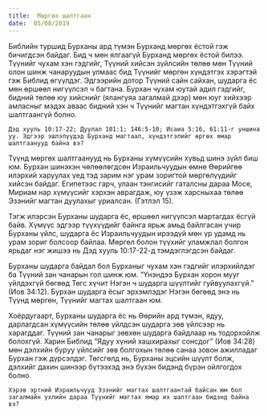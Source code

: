 ```yaml
---
title:  Мөргөх шалтгаан
date:  05/08/2019
---
```


Библийн туршид Бурханы ард түмэн Бурханд мөргөх ёстой гэж бичигдсэн байдаг. Бид ч мөн ялгаагүй Бурханд мөргөх ёстой билээ. Түүнийг чухам хэн гэдгийг, Түүний хийсэн зүйлсийн төлөө мөн Түүний олон шинж чанаруудын улмаас бид Түүнийг мөргөн хүндэтгэх хэрэгтэй гэж Библид өгүүлдэг. Эдгээрийн дотор Түүний сайн сайхан, шударга ёс мөн өршөөл нигүүлсэл ч багтана. Бурхан чухам юутай адил гэдгийг, бидний төлөө юу хийснийг (ялангуяа загалмай дээр) мөн юуг хийхээр амласныг мэдэх аваас бидний хэн ч Түүнийг магтан хүндэтгэхгүй байх шалтгаангүй болно.

`Дэд хууль 10:17-22; Дуулал 101:1; 146:5-10; Исаиа 5:16, 61:11-г уншина уу. Эдгээр эшлэлүүдэд Бурханд магтаал, хүндэтгэлийг өргөх ямар шалтгаанууд байна вэ?`

Түүнд мөргөх шалтгаанууд нь Бурханы хүмүүсийн хувьд шинэ зүйл биш юм. Бурхан шинэхэн чөлөөлөгдсөн Израильчуудын өмнө Өөрийгөө илэрхий харуулах үед тэд зарим нэг урам зоригтой мөргөлүүдийг хийсэн байдаг. Египетээс гарч, улаан тэнгисийг гаталсны дараа Мосе, Мириам нар хүмүүсийг хэрхэн аврагдаж, юу үзэж харсныхаа төлөө Эзэнийг магтан дуулахыг уриалсан. (Гэтлэл 15).

Тэгж илэрсэн Бурханы шударга ёс, өршөөл нигүүлсэл мартагдах ёсгүй байв. Хүмүүс эдгээр түүхүүдийг байнга ярьж амьд байлгасан учир Бурханы үйлс, шударга ёс Израильчуудын ирээдүй мөн үр удамд нь урам зориг болсоор байлаа. Мөргөл болон түүхийг уламжлал болгон ярьдаг нэг жишээ нь Дэд хууль 10:17-22-д тэмдэглэгдсэн байдаг.

Бурханы шударга байдал бол Бурханыг чухам хэн гэдгийг илэрхийлдэг ба Түүний зан чанарын гол шинж юм. “Үнэндээ Бурхан хорон мууг үйлдэхгүй бөгөөд Төгс хүчит Нэгэн ч шударга шүүлтийг гуйвуулахгүй.” (Иов 34:12). Бурхан шударга ёсыг эрхэмлэдэг Нэгэн бөгөөд энэ нь Түүнд мөргөн, Түүнийг магтах шалтгаан юм.

Хоёрдугаарт, Бурханы шударга ёс нь Өөрийн ард түмэн, ядуу, дарлагдсан хүмүүсийн төлөө үйлдсэн шударга зөв үйлсээр нь харагддаг. Түүний зан чанарыг зөвхөн шударга байдлаар нь тодорхойлж болохгүй. Харин Библид “Ядуу хүний хашхирахыг сонсдог” (Иов 34:28) мөн дэлхийн буруу үйлсийг зөв болгохын төлөө санаа зовон ажилладаг Бурхан гэж дүрсэлдэг. Төгсгөлд нь, Бурханы эцсийн шүүлт болж, дэлхийг дахин шинээр бүтээхэд энэ бүхэн бидэнд бүрэн ойлгогдох болно.

`Хэрэв эртний Израильчууд Эзэнийг магтах шалтгаантай байсан юм бол загалмайн үхлийн дараа Түүнийг магтах ямар их шалтгаан бидэнд байна вэ?`